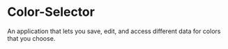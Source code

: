 # Color-Selector
An application that lets you save, edit, and access different data for colors that you choose. 
